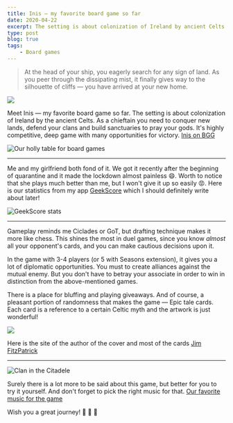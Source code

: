 ```yaml
---
title: Inis — my favorite board game so far
date: 2020-04-22
excerpt: The setting is about colonization of Ireland by ancient Celts. As a chieftain you need to conquest new lands, protect your clans and build sanctuaries to pray your gods
type: post
blog: true
tags:
    - Board games
---
```


> At the head of your ship, you eagerly search for any sign of land. As
> you peer through the dissipating mist, it finally gives way to the
> silhouette of cliffs — you have arrived at your new home.

![](https://cdn.1j1ju.com/thumbs/game-lg/medias/1b/d9/5c-inis-2018-cover.jpeg)

Meet Inis —  my favorite board game so far. The setting is about colonization of Ireland by the ancient Celts. As a chieftain you need to conquer new lands, defend your clans and build sanctuaries to pray your gods. It's highly competitive, deep game with many opportunities for victory.
 [Inis on BGG](https://boardgamegeek.com/boardgame/155821/inis)

![Our holly table for board games](https://i.ibb.co/FxZq6V0/IMG-20200419-180445-336.jpg)

---

Me and my girlfriend both fond of it. We got it recently after the beginning of quarantine and it made the lockdown almost painless 😄. Worth to notice that she plays much better than me, but I won't give it up so easily 😡. Here is our statistics from my app [GeekScore](https://geekscore.netlify.com/) which I should definitely write about later!

![GeekScore stats](https://i.ibb.co/P6SDCdg/Webp-net-resizeimage-1.jpg)

---

Gameplay reminds me Ciclades or GoT, but drafting technique makes it more like chess. This shines the most in duel games, since you know *almost* all your opponent's cards, and you can make cautious decisions upon it. 

In the game with 3-4 players (or 5 with Seasons extension), it gives you a lot of diplomatic opportunities. You must to create alliances against the mutual enemy. But  you don't have to betray your associate in order to win in distinction from the above-mentioned games.

There is a place for bluffing and playing giveaways. And of course, a pleasant portion of randomness that makes the game — Epic tale cards. Each card is a reference to a certain Celtic myth and the artwork is just wonderful! 

![](https://images-cdn.asmodee.us/filer_public/db/47/db474f85-be6e-4b30-82ef-8f041e0ca0c2/ini01_card_deirdres-beauty.png)

Here is the site of the author of the cover and most of the cards [Jim FitzPatrick](https://www.jimfitzpatrick.com/)


---

![Clan in the Citadele](https://i.ibb.co/TgXgFWd/200033200856-33868.jpg)

Surely there is a lot more to be said about this game, but better for you to try it yourself. And don't forget to pick the right music for that.  [Our favorite music for the game ](https://www.youtube.com/watch?v=nVRqq947lNo)

Wish you a great journey!  🎲 🎲 🎲
